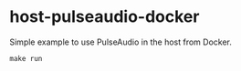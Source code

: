# host-pulseaudio-docker

Simple example to use PulseAudio in the host from Docker.

```shell
make run
```

